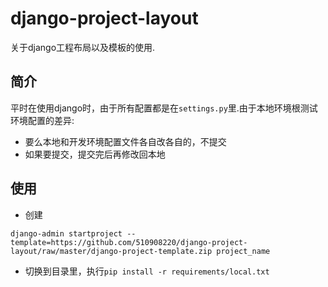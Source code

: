 # django-project-layout
关于django工程布局以及模板的使用.

## 简介
平时在使用django时，由于所有配置都是在```settings.py```里.由于本地环境根测试环境配置的差异:
- 要么本地和开发环境配置文件各自改各自的，不提交
- 如果要提交，提交完后再修改回本地


## 使用

- 创建
```
django-admin startproject --template=https://github.com/510908220/django-project-layout/raw/master/django-project-template.zip project_name
```

- 切换到目录里，执行```pip install -r requirements/local.txt```

